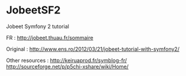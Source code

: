 JobeetSF2
=========

Jobeet Symfony 2 tutorial 

FR : http://jobeet.thuau.fr/sommaire

Original : http://www.ens.ro/2012/03/21/jobeet-tutorial-with-symfony2/

Other resources : 
http://keiruaprod.fr/symblog-fr/
http://sourceforge.net/p/p5chi-xshare/wiki/Home/
